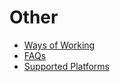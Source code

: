 # Other

* [Ways of Working](../other/ways-of-working.md)
* [FAQs](../other/faqs.md)
* [Supported Platforms](../other/supported-platforms.md)